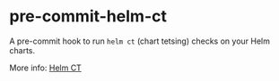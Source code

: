 # pre-commit-helm-ct

A pre-commit hook to run `helm ct` (chart tetsing) checks on your Helm charts.

More info: [Helm CT](https://github.com/helm/chart-testing/)
